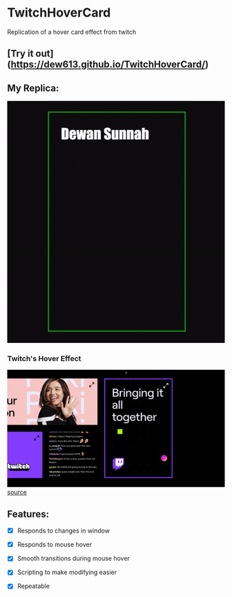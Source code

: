 # TwitchHoverCard
Replication of a hover card effect from twitch

## [Try it out] (https://dew613.github.io/TwitchHoverCard/)

 

## My Replica:

![](https://github.com/Dew613/TwitchHoverCard/blob/main/gifs/my%20replica.gif)

### Twitch's Hover Effect
![](https://github.com/Dew613/TwitchHoverCard/blob/main/gifs/twitch%20effect.gif)  
[source](https://brand.twitch.tv/)

## Features:

- [x] Responds to changes in window
- [x] Responds to mouse hover
- [x] Smooth transitions during mouse hover
- [x] Scripting to make modifying easier
- [x] Repeatable






